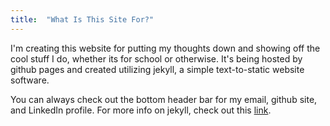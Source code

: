 ```yaml
---
title:  "What Is This Site For?"
---
```


I'm creating this website for putting my thoughts down and showing off the cool stuff I do, whether its for school or otherwise. It's being hosted by github pages and created utilizing jekyll, a simple text-to-static website software.

You can always check out the bottom header bar for my email, github site, and LinkedIn profile.
For more info on jekyll, check out this [link][jekyll].

[jekyll]:      http://jekyllrb.com